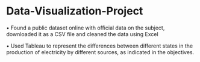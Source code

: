 # Data-Visualization-Project
• Found a public dataset online with official data on the subject, downloaded it as a CSV file and cleaned the data
using Excel

• Used Tableau to represent the differences between different states in the production of electricity by different sources,
as indicated in the objectives.
